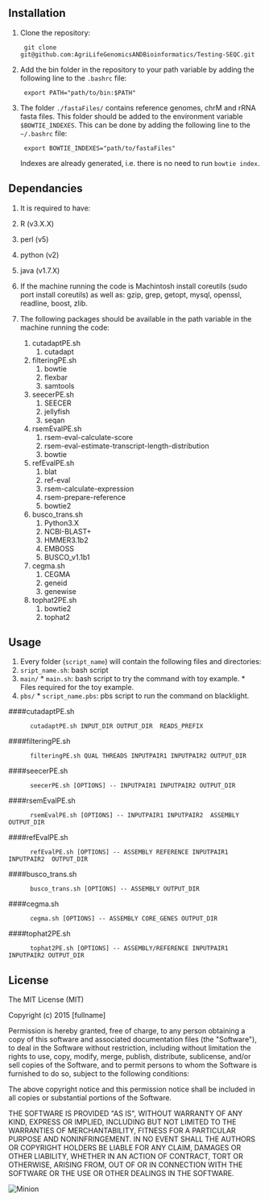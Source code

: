 Installation
------------------

1. Clone the repository:

        git clone git@github.com:AgriLifeGenomicsANDBioinformatics/Testing-SEQC.git

2. Add the bin folder in the repository to your path variable by adding the following line to the `.bashrc` file:

        export PATH="path/to/bin:$PATH"

3. The folder `./fastaFiles/` contains reference genomes, chrM and rRNA fasta files. This folder should be added to the environment variable `$BOWTIE_INDEXES`. This can be done by adding the following line to the `~/.bashrc` file:

        export BOWTIE_INDEXES="path/to/fastaFiles"

    Indexes are already generated, i.e. there is no need to run `bowtie index`.

Dependancies
------------------
1. It is required to have:
  1. R (v3.X.X)
  2. perl (v5)
  3. python (v2)
  4. java (v1.7.X)

2. If the machine running the code is Machintosh install coreutils (sudo port install coreutils) as well as: gzip, grep, getopt, mysql, openssl, readline, boost, zlib.

3. The following packages should be available in the path variable in the machine running the code:
    1. cutadaptPE.sh
        1. cutadapt
    2. filteringPE.sh
        1. bowtie
        2. flexbar
        3. samtools
    3. seecerPE.sh
        1. SEECER
        2. jellyfish
        3. seqan
    4. rsemEvalPE.sh
        1. rsem-eval-calculate-score
        2. rsem-eval-estimate-transcript-length-distribution
        3. bowtie
    5. refEvalPE.sh
        1. blat
        2. ref-eval
        3. rsem-calculate-expression
        4. rsem-prepare-reference
        5. bowtie2
    6. busco_trans.sh
        1. Python3.X
        2. NCBI-BLAST+
        3. HMMER3.1b2
        4. EMBOSS
        5. BUSCO_v1.1b1
    6. cegma.sh
        1. CEGMA
        2. geneid
        3. genewise
    7. tophat2PE.sh
        1. bowtie2
        2. tophat2

Usage
-----------------

1. Every folder (`script_name`) will contain the following files and directories:
  1. `sript_name.sh`: bash script
  2. `main/`
    * `main.sh`: bash script to try the command with toy example.
    * Files required for the toy example.
  3. `pbs/`
    * `script_name.pbs`: pbs script to run the command on blacklight.

####cutadaptPE.sh

          cutadaptPE.sh INPUT_DIR OUTPUT_DIR  READS_PREFIX

####filteringPE.sh

          filteringPE.sh QUAL THREADS INPUTPAIR1 INPUTPAIR2 OUTPUT_DIR

####seecerPE.sh

          seecerPE.sh [OPTIONS] -- INPUTPAIR1 INPUTPAIR2 OUTPUT_DIR

####rsemEvalPE.sh

          rsemEvalPE.sh [OPTIONS] -- INPUTPAIR1 INPUTPAIR2  ASSEMBLY OUTPUT_DIR

####refEvalPE.sh

          refEvalPE.sh [OPTIONS] -- ASSEMBLY REFERENCE INPUTPAIR1 INPUTPAIR2  OUTPUT_DIR

####busco_trans.sh

          busco_trans.sh [OPTIONS] -- ASSEMBLY OUTPUT_DIR

####cegma.sh

          cegma.sh [OPTIONS] -- ASSEMBLY CORE_GENES OUTPUT_DIR

####tophat2PE.sh

          tophat2PE.sh [OPTIONS] -- ASSEMBLY/REFERENCE INPUTPAIR1 INPUTPAIR2 OUTPUT_DIR

License
---------------

The MIT License (MIT)

Copyright (c) 2015 [fullname]

Permission is hereby granted, free of charge, to any person obtaining a copy
of this software and associated documentation files (the "Software"), to deal
in the Software without restriction, including without limitation the rights
to use, copy, modify, merge, publish, distribute, sublicense, and/or sell
copies of the Software, and to permit persons to whom the Software is
furnished to do so, subject to the following conditions:

The above copyright notice and this permission notice shall be included in all
copies or substantial portions of the Software.

THE SOFTWARE IS PROVIDED "AS IS", WITHOUT WARRANTY OF ANY KIND, EXPRESS OR
IMPLIED, INCLUDING BUT NOT LIMITED TO THE WARRANTIES OF MERCHANTABILITY,
FITNESS FOR A PARTICULAR PURPOSE AND NONINFRINGEMENT. IN NO EVENT SHALL THE
AUTHORS OR COPYRIGHT HOLDERS BE LIABLE FOR ANY CLAIM, DAMAGES OR OTHER
LIABILITY, WHETHER IN AN ACTION OF CONTRACT, TORT OR OTHERWISE, ARISING FROM,
OUT OF OR IN CONNECTION WITH THE SOFTWARE OR THE USE OR OTHER DEALINGS IN THE
SOFTWARE.

![Minion](http://octodex.github.com/images/minion.png)
